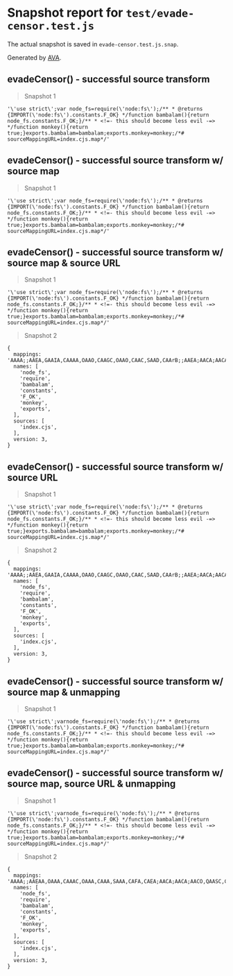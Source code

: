 # Snapshot report for `test/evade-censor.test.js`

The actual snapshot is saved in `evade-censor.test.js.snap`.

Generated by [AVA](https://avajs.dev).

## evadeCensor() - successful source transform

> Snapshot 1

    '\'use strict\';var node_fs=require(\'node:fs\');/** * @returns {IMPORT(\'node:fs\').constants.F_OK} */function bambalam(){return node_fs.constants.F_OK;}/** * <!=- this should become less evil -=> */function monkey(){return true;}exports.bambalam=bambalam;exports.monkey=monkey;/*# sourceMappingURL=index.cjs.map*/'

## evadeCensor() - successful source transform w/ source map

> Snapshot 1

    '\'use strict\';var node_fs=require(\'node:fs\');/** * @returns {IMPORT(\'node:fs\').constants.F_OK} */function bambalam(){return node_fs.constants.F_OK;}/** * <!=- this should become less evil -=> */function monkey(){return true;}exports.bambalam=bambalam;exports.monkey=monkey;/*# sourceMappingURL=index.cjs.map*/'

## evadeCensor() - successful source transform w/ source map & source URL

> Snapshot 1

    '\'use strict\';var node_fs=require(\'node:fs\');/** * @returns {IMPORT(\'node:fs\').constants.F_OK} */function bambalam(){return node_fs.constants.F_OK;}/** * <!=- this should become less evil -=> */function monkey(){return true;}exports.bambalam=bambalam;exports.monkey=monkey;/*# sourceMappingURL=index.cjs.map*/'

> Snapshot 2

    {
      mappings: 'AAAA;;AAEA,GAAIA,CAAAA,OAAO,CAAGC,OAAO,CAAC,SAAD,CAArB;;AAEA;AACA;AACA;AACA,QAASC,CAAAA,QAAT,EAAoB;AAClB,MAAOF,CAAAA,OAAO,CAACG,SAAR,CAAkBC,IAAzB;AACD;;AAED;AACA;AACA;AACA,QAASC,CAAAA,MAAT,EAAkB;AAChB,MAAO,KAAP;AACD;;AAEDC,OAAO,CAACJ,QAAR,CAAmBA,QAAnB;AACAI,OAAO,CAACD,MAAR,CAAiBA,MAAjB;AACA',
      names: [
        'node_fs',
        'require',
        'bambalam',
        'constants',
        'F_OK',
        'monkey',
        'exports',
      ],
      sources: [
        'index.cjs',
      ],
      version: 3,
    }

## evadeCensor() - successful source transform w/ source URL

> Snapshot 1

    '\'use strict\';var node_fs=require(\'node:fs\');/** * @returns {IMPORT(\'node:fs\').constants.F_OK} */function bambalam(){return node_fs.constants.F_OK;}/** * <!=- this should become less evil -=> */function monkey(){return true;}exports.bambalam=bambalam;exports.monkey=monkey;/*# sourceMappingURL=index.cjs.map*/'

> Snapshot 2

    {
      mappings: 'AAAA;;AAEA,GAAIA,CAAAA,OAAO,CAAGC,OAAO,CAAC,SAAD,CAArB;;AAEA;AACA;AACA;AACA,QAASC,CAAAA,QAAT,EAAoB;AAClB,MAAOF,CAAAA,OAAO,CAACG,SAAR,CAAkBC,IAAzB;AACD;;AAED;AACA;AACA;AACA,QAASC,CAAAA,MAAT,EAAkB;AAChB,MAAO,KAAP;AACD;;AAEDC,OAAO,CAACJ,QAAR,CAAmBA,QAAnB;AACAI,OAAO,CAACD,MAAR,CAAiBA,MAAjB;AACA',
      names: [
        'node_fs',
        'require',
        'bambalam',
        'constants',
        'F_OK',
        'monkey',
        'exports',
      ],
      sources: [
        'index.cjs',
      ],
      version: 3,
    }

## evadeCensor() - successful source transform w/ source map & unmapping

> Snapshot 1

    '\'use strict\';varnode_fs=require(\'node:fs\');/** * @returns {IMPORT(\'node:fs\').constants.F_OK} */function bambalam(){return node_fs.constants.F_OK;}/** * <!=- this should become less evil -=> */function monkey(){return true;}exports.bambalam=bambalam;exports.monkey=monkey;/*# sourceMappingURL=index.cjs.map*/'

## evadeCensor() - successful source transform w/ source map, source URL & unmapping

> Snapshot 1

    '\'use strict\';varnode_fs=require(\'node:fs\');/** * @returns {IMPORT(\'node:fs\').constants.F_OK} */function bambalam(){return node_fs.constants.F_OK;}/** * <!=- this should become less evil -=> */function monkey(){return true;}exports.bambalam=bambalam;exports.monkey=monkey;/*# sourceMappingURL=index.cjs.map*/'

> Snapshot 2

    {
      mappings: 'AAAA;;AAEAA,OAAA,CAAAC,OAAA,CAAA,SAAA,CAFA,CAEA;AACA;AACA;AACO,QAASC,CAAAA,QAAT,EAAoB;AACzB,MAAOF,CAAAA,OAAA,CAAAG,SAAA,CAAUC,IAAjB,CADyB,CAH3B;AACA;AACA,GACO,QAASC,CAAAA,MAAT,EAAkB,CACvB,MAAO,KAAP,CADuB,CAChBC,OAAA,CAAAJ,QAAA,CAAAA,QAAA,CAAAI,OAAA,CAAAD,MAAA,CAAAA,MAAA',
      names: [
        'node_fs',
        'require',
        'bambalam',
        'constants',
        'F_OK',
        'monkey',
        'exports',
      ],
      sources: [
        'index.cjs',
      ],
      version: 3,
    }

